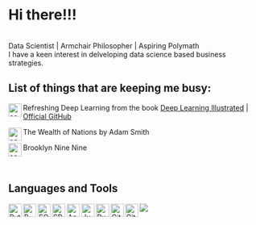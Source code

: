 # Hi there!!!
<br>
Data Scientist | Armchair Philosopher | Aspiring Polymath <br>
I have a keen interest in delveloping data science based business strategies. 
<br>

## List of things that are keeping me busy:
<img
align='left'
width='26px'
alt='code'
src=https://github.com/anxrxdh/anxrxdh/blob/master/logos/code-s-slash-line.svg
/> Refreshing Deep Learning from the book [Deep Learning Illustrated](https://www.deeplearningillustrated.com/) | [Official GitHub](https://github.com/the-deep-learners/deep-learning-illustrated)
 
<img
align='left'
width='26px'
alt='code'
src=https://github.com/anxrxdh/anxrxdh/blob/master/logos/book-open-fill.svg
/> The Wealth of Nations by Adam Smith

<img
align='left'
width='26px'
alt='code'
src=https://github.com/anxrxdh/anxrxdh/blob/master/logos/movie.svg
/> Brooklyn Nine Nine


<br>

## Languages and Tools

<img align='left'
width='26px'
alt='Python'
src=https://github.com/anxrxdh/anxrxdh/blob/master/logos/python.svg
/>
<img align='left'
width='26px'
alt='R'
src=https://github.com/anxrxdh/anxrxdh/blob/master/logos/rstudio.svg
/>
<img align='left'
width='26px'
alt='SQL'
src=https://github.com/anxrxdh/anxrxdh/blob/master/logos/mysql.svg
/>
<img align='left'
width='26px'
alt='SPSS'
src=https://github.com/anxrxdh/anxrxdh/blob/master/logos/spss.png
/>
<img align='left'
width='26px'
alt='Anaconda'
src=https://github.com/anxrxdh/anxrxdh/blob/master/logos/anaconda.svg
/>
<img align='left'
width='26px'
alt='Jupyter'
src=https://github.com/anxrxdh/anxrxdh/blob/master/logos/jupyter.svg
/>
<img align='left'
width='26px'
alt='PyCharm'
src=https://github.com/anxrxdh/anxrxdh/blob/master/logos/pycharm.svg
/>
<img align='left'
width='26px'
alt='Github'
src=https://github.com/anxrxdh/anxrxdh/blob/master/logos/github.svg
/>
<img align='left'
width='26px'
alt='Github'
src=https://github.com/anxrxdh/anxrxdh/blob/master/logos/visualstudiocode.svg
/>

![](https://komarev.com/ghpvc/?username=your-github-username&color=brightgreen&style=plastic)
